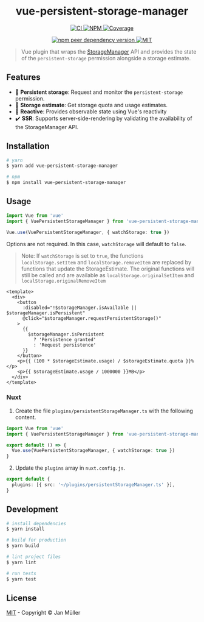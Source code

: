 <h1 align="center">vue-persistent-storage-manager</h1>

<p align="center">
  <a href="https://github.com/DerYeger/yeger/actions/workflows/ci.yml">
    <img alt="CI" src="https://img.shields.io/github/actions/workflow/status/DerYeger/yeger/ci.yml?branch=main&label=ci&logo=github&color=#4DC71F">
  </a>
  <a href="https://www.npmjs.com/package/vue-persistent-storage-manager">
    <img alt="NPM" src="https://img.shields.io/npm/v/vue-persistent-storage-manager?logo=npm">
  </a>
  <a href="https://app.codecov.io/gh/DerYeger/yeger/tree/main/packages/vue-persistent-storage-manager">
    <img alt="Coverage" src="https://codecov.io/gh/DerYeger/yeger/branch/main/graph/badge.svg?token=DjcvNlg4hd&flag=vue-persistent-storage-manager">
  </a>
</p>

<p align="center">
  <a href="https://www.npmjs.com/package/vue">
    <img alt="npm peer dependency version" src="https://img.shields.io/npm/dependency-version/vue-persistent-storage-manager/peer/vue">
  </a>
  <a href="https://opensource.org/licenses/MIT">
    <img alt="MIT" src="https://img.shields.io/npm/l/vue-persistent-storage-manager?color=#4DC71F">
  </a>
</p>

> Vue plugin that wraps the [StorageManager](https://developer.mozilla.org/en-US/docs/Web/API/StorageManager) API and provides the state of the `persistent-storage` permission alongside a storage estimate.

## Features

- 🔧 **Persistent storage**: Request and monitor the `persistent-storage` permission.
- 💽 **Storage estimate**: Get storage quota and usage estimates.
- 🔁 **Reactive**: Provides observable state using Vue's reactivity
- ✔️ **SSR**: Supports server-side-rendering by validating the availability of the StorageManager API.

## Installation

```bash
# yarn
$ yarn add vue-persistent-storage-manager

# npm
$ npm install vue-persistent-storage-manager
```

## Usage

```typescript
import Vue from 'vue'
import { VuePersistentStorageManager } from 'vue-persistent-storage-manager'

Vue.use(VuePersistentStorageManager, { watchStorage: true })
```

Options are not required.
In this case, `watchStorage` will default to `false`.

> Note: If `watchStorage` is set to `true`, the functions `localStorage.setItem` and `localStorage.removeItem` are replaced by functions that update the StorageEstimate.
> The original functions will still be called and are available as `localStorage.originalSetItem` and `localStorage.originalRemoveItem`

```vue
<template>
  <div>
    <button
      :disabled="!$storageManager.isAvailable || $storageManager.isPersistent"
      @click="$storageManager.requestPersistentStorage()"
    >
      {{
        $storageManager.isPersistent
          ? 'Persistence granted'
          : 'Request persistence'
      }}
    </button>
    <p>{{ (100 * $storageEstimate.usage) / $storageEstimate.quota }}%</p>
    <p>{{ $storageEstimate.usage / 1000000 }}MB</p>
  </div>
</template>
```

### Nuxt

1. Create the file `plugins/persistentStorageManager.ts` with the following content.

```typescript
import Vue from 'vue'
import { VuePersistentStorageManager } from 'vue-persistent-storage-manager'

export default () => {
  Vue.use(VuePersistentStorageManager, { watchStorage: true })
}
```

2. Update the `plugins` array in `nuxt.config.js`.

```typescript
export default {
  plugins: [{ src: '~/plugins/persistentStorageManager.ts' }],
}
```

## Development

```bash
# install dependencies
$ yarn install

# build for production
$ yarn build

# lint project files
$ yarn lint

# run tests
$ yarn test
```

## License

[MIT](./LICENSE) - Copyright &copy; Jan Müller

